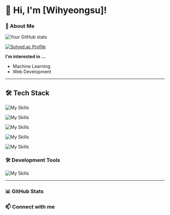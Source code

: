 # 👋 Hi, I'm [Wihyeongsu]!

### 🚀 About Me

![Your GitHub stats](https://github-readme-stats.vercel.app/api?username=Wihyeongsu&show_icons=true&theme=radical)

[![Solved.ac Profile](http://mazassumnida.wtf/api/v2/generate_badge?boj={Wihyeongsu})](https://solved.ac/{Wihyeongsu})




**I'm interested in ...**
- Machine Learning
- Web Development

---

## 🛠 Tech Stack
![My Skills](https://go-skill-icons.vercel.app/api/icons?i=html,typescript,react,zustand)

![My Skills](https://go-skill-icons.vercel.app/api/icons?i=css,tailwindcss)

![My Skills](https://go-skill-icons.vercel.app/api/icons?i=java,python,poetry,rust)

![My Skills](https://go-skill-icons.vercel.app/api/icons?i=tauri,nextjs)

![My Skills](https://go-skill-icons.vercel.app/api/icons?i=docker,arch,ubuntu)


### 🛠 Development Tools
![My Skills](https://go-skill-icons.vercel.app/api/icons?i=vscode,zed,neovim,idea)

---

### 📊 GitHub Stats


### 📫 Connect with me
